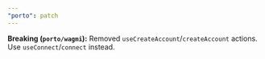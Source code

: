 ```yaml
---
"porto": patch
---
```


**Breaking (`porto/wagmi`):** Removed `useCreateAccount`/`createAccount` actions. Use `useConnect`/`connect` instead.
